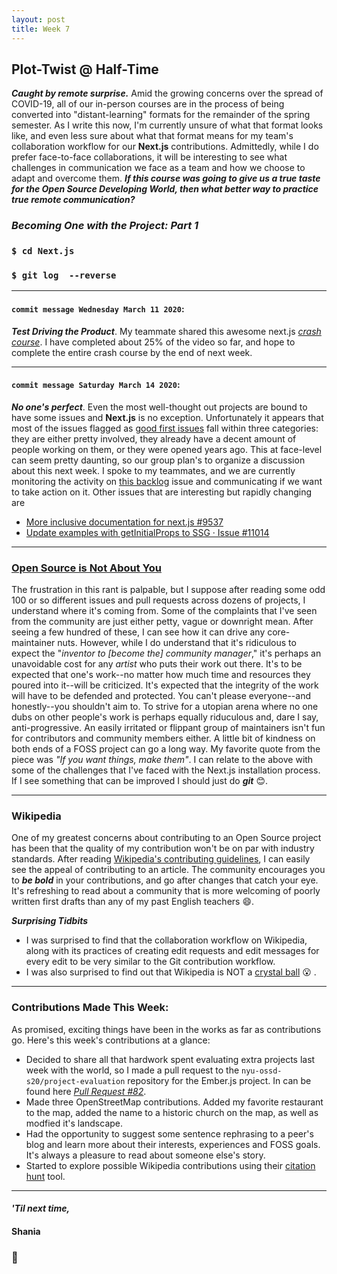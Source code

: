 ```yaml
---
layout: post
title: Week 7
---
```


## Plot-Twist @ Half-Time

***Caught by remote surprise.*** Amid the growing concerns over the spread of COVID-19, all of our in-person courses are in the process of being converted into "distant-learning" formats for the remainder of the spring semester. As I write this now, I'm currently unsure of what that format looks like, and even less sure about what that format means for my team's collaboration workflow for our **Next.js** contributions. Admittedly, while I do prefer face-to-face collaborations, it will be interesting to see what challenges in communication we face as a team and how we choose to adapt and overcome them. ***If this course was going to give us a true taste for the Open Source Developing World, then what better way to practice true remote communication?***

### *Becoming One with the Project: Part 1*
### `$ cd Next.js`
### `$ git log  --reverse`


---

#### `commit message Wednesday March 11 2020`: 
***Test Driving the Product***. My teammate shared this awesome next.js *[crash course](https://www.youtube.com/watch?v=IkOVe40Sy0U)*. I have completed about 25% of the video so far, and hope to complete the entire crash course by the end of next week. 

---

#### `commit message Saturday March 14 2020`: 
***No one's perfect***. Even the most well-thought out projects are bound to have some issues and **Next.js** is no exception. Unfortunately it appears that most of the issues flagged as [good first issues](https://github.com/zeit/next.js/labels/good%20first%20issue) fall within three categories: they are either pretty involved, they already have a decent amount of people working on them, or they were opened years ago. This at face-level can seem pretty daunting, so our group plan's to organize a discussion about this next week. I spoke to my teammates, and we are currently monitoring the activity on [this backlog](https://github.com/zeit/next.js/issues/8090) issue and communicating if we want to take action on it. 
Other issues that are interesting but rapidly changing are
- [More inclusive documentation for next.js #9537 ](https://github.com/zeit/next.js/issues/9537)
- [Update examples with getInitialProps to SSG · Issue #11014](https://github.com/zeit/next.js/issues/11014)

---

### [Open Source is Not About You](https://gist.github.com/richhickey/1563cddea1002958f96e7ba9519972d9)
The frustration in this rant is palpable, but I suppose after reading some odd 100 or so different issues and pull requests across dozens of projects, I understand where it's coming from. Some of the complaints that I've seen from the community are just either petty, vague or downright mean. After seeing a few hundred of these, I can see how it can drive any core-maintainer nuts. However, while I do understand that it's ridiculous to expect the "*inventor to [become the] community manager*," it's perhaps an unavoidable cost for any *artist* who puts their work out there. It's to be expected that one's work--no matter how much time and resources they poured into it--will be criticized. It's expected that the integrity of the work will have to be defended and protected. You can't please everyone--and honestly--you shouldn't aim to. To strive for a utopian arena where no one dubs on other people's work is perhaps equally riduculous and, dare I say, anti-progressive. An easily irritated or flippant group of maintainers isn't fun for contributors and community members either. A little bit of kindness on both ends of a FOSS project can go a long way. My favorite quote from the piece was *"If you want things, make them"*. I can relate to the above with some of the challenges that I've faced with the Next.js installation process. If I see something that can be improved I should just do ***git*** :blush:.

---
### Wikipedia
One of my greatest concerns about contributing to an Open Source project has been that the quality of my contribution won't be on par with industry standards. After reading [Wikipedia's contributing guidelines](https://en.wikipedia.org/wiki/Wikipedia:Contributing_to_Wikipedia#Getting_started), I can easily see the appeal of contributing to an article. The community encourages you to ***be bold*** in your contributions, and go after changes that catch your eye. It's refreshing to read about a community that is more welcoming of poorly written first drafts than any of my past English teachers :smile:. 

***Surprising Tidbits*** 
- I was surprised to find that the collaboration workflow on Wikipedia, along with its practices of creating edit requests and edit messages for every edit to be very similar to the Git contribution workflow.
- I was also surprised to find out that Wikipedia is NOT a [crystal ball](https://en.wikipedia.org/wiki/Wikipedia:What_Wikipedia_is_not) :open_mouth: .

--- 


### Contributions Made This Week:
As promised, exciting things have been in the works as far as contributions go. Here's this week's contributions at a glance:

- Decided to share all that hardwork spent evaluating extra projects last week with the world, so I made a pull request to the `nyu-ossd-s20/project-evaluation` repository for the Ember.js project. In can be found here *[Pull Request #82](https://github.com/nyu-ossd-s20/project-evaluation/pull/82)*. 
- Made three OpenStreetMap contributions. Added my favorite restaurant to the map, added the name to a historic church on the map, as well as modfied it's landscape.
- Had the opportunity to suggest some sentence rephrasing to a peer's blog and learn more about their interests, experiences and FOSS goals. It's always a pleasure to read about someone else's story.
- Started to explore possible Wikipedia contributions using their [citation hunt](https://tools.wmflabs.org/citationhunt/en?id=6b7268ca) tool.

--- 
#### *'Til next time,*
#### Shania
### :mushroom:
